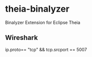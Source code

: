 # theia-binalyzer
Binalyzer Extension for Eclipse Theia


## Wireshark

ip.proto== "tcp" && tcp.srcport == 5007